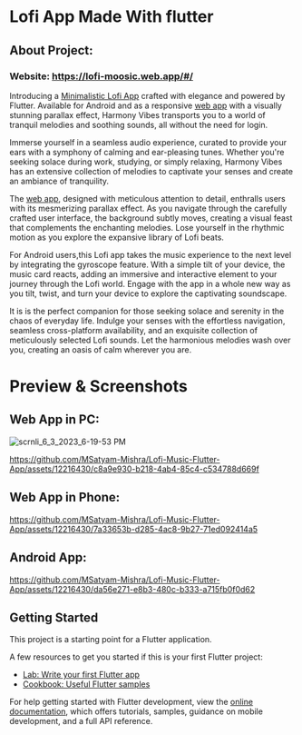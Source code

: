 # Lofi App Made With flutter

## About Project: 

### Website: https://lofi-moosic.web.app/#/

Introducing a [Minimalistic Lofi App](https://lofi-moosic.web.app/#/)  crafted with elegance and powered by Flutter. Available for Android and as a responsive [web app](https://lofi-moosic.web.app/#/) with a visually stunning parallax effect, Harmony Vibes transports you to a world of tranquil melodies and soothing sounds, all without the need for login.

Immerse yourself in a seamless audio experience, curated to provide your ears with a symphony of calming and ear-pleasing tunes. Whether you're seeking solace during work, studying, or simply relaxing, Harmony Vibes has an extensive collection of melodies to captivate your senses and create an ambiance of tranquility.

The [web app](https://lofi-moosic.web.app/#/), designed with meticulous attention to detail, enthralls users with its mesmerizing parallax effect. As you navigate through the carefully crafted user interface, the background subtly moves, creating a visual feast that complements the enchanting melodies. Lose yourself in the rhythmic motion as you explore the expansive library of Lofi beats.

For Android users,this Lofi app takes the music experience to the next level by integrating the gyroscope feature. With a simple tilt of your device, the music card reacts, adding an immersive and interactive element to your journey through the Lofi world. Engage with the app in a whole new way as you tilt, twist, and turn your device to explore the captivating soundscape.

It is is the perfect companion for those seeking solace and serenity in the chaos of everyday life. Indulge your senses with the effortless navigation, seamless cross-platform availability, and an exquisite collection of meticulously selected Lofi sounds. Let the harmonious melodies wash over you, creating an oasis of calm wherever you are.


# Preview & Screenshots
## Web App in PC:

![scrnli_6_3_2023_6-19-53 PM](https://github.com/MSatyam-Mishra/Lofi-Music-Flutter-App/assets/12216430/a4864275-eea2-4a93-8ae3-cc5f1731ec24)


https://github.com/MSatyam-Mishra/Lofi-Music-Flutter-App/assets/12216430/c8a9e930-b218-4ab4-85c4-c534788d669f


## Web App in Phone:


https://github.com/MSatyam-Mishra/Lofi-Music-Flutter-App/assets/12216430/7a33653b-d285-4ac8-9b27-71ed092414a5


## Android App:


https://github.com/MSatyam-Mishra/Lofi-Music-Flutter-App/assets/12216430/da56e271-e8b3-480c-b333-a715fb0f0d62



## Getting Started

This project is a starting point for a Flutter application.

A few resources to get you started if this is your first Flutter project:

- [Lab: Write your first Flutter app](https://docs.flutter.dev/get-started/codelab)
- [Cookbook: Useful Flutter samples](https://docs.flutter.dev/cookbook)

For help getting started with Flutter development, view the
[online documentation](https://docs.flutter.dev/), which offers tutorials,
samples, guidance on mobile development, and a full API reference.
